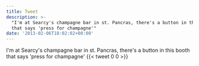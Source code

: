 ```yaml
---
title: Tweet
description: >-
  "I'm at Searcy's champagne bar in st. Pancras, there's a button in this booth
  that says 'press for champagne'"
date: '2013-02-06T18:02:02+00:00'
---
```

I'm at Searcy's champagne bar in st. Pancras, there's a button in this booth that says 'press for champagne'
      {{< tweet 0 0 >}}
    
